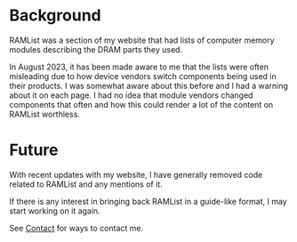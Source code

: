 # Background
RAMList was a section of my website that had lists of computer memory modules describing the DRAM parts they used.

In August 2023, it has been made aware to me that the lists were often misleading due to how device vendors switch components being used in their products. I was somewhat aware about this before and I had a warning about it on each page. I had no idea that module vendors changed components that often and how this could render a lot of the content on RAMList worthless.

# Future
With recent updates with my website, I have generally removed code related to RAMList and any mentions of it. 

If there is any interest in bringing back RAMList in a guide-like format, I may start working on it again.

See [Contact](../../) for ways to contact me.